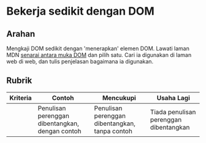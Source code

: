 # Bekerja sedikit dengan DOM

## Arahan

Mengkaji DOM sedikit dengan 'menerapkan' elemen DOM. Lawati laman MDN [senarai antara muka DOM](https://developer.mozilla.org/docs/Web/API/Document_Object_Model) dan pilih satu. Cari ia digunakan di laman web di web, dan tulis penjelasan bagaimana ia digunakan.

## Rubrik

| Kriteria | Contoh                                     | Mencukupi                                         | Usaha Lagi       |
| -------- | --------------------------------------------- | ------------------------------------------------ | ----------------------- |
|          | Penulisan perenggan dibentangkan, dengan contoh | Penulisan perenggan dibentangkan, tanpa contoh | Tiada penulisan perenggan dibentangkan |
